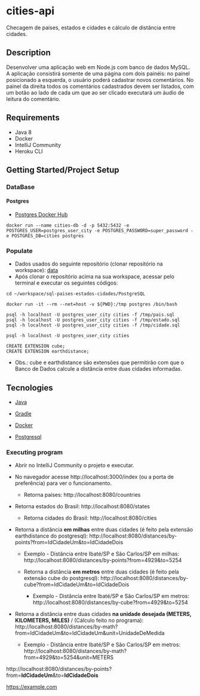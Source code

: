 # cities-api

 Checagem de países, estados e cidades e cálculo de distância entre cidades.



## Description

Desenvolver uma aplicação web em Node.js com banco de dados MySQL. A aplicação consistirá somente de uma página com dois painéis: no painel posicionado a esquerda, o usuário poderá cadastrar novos comentários. No painel da direita todos os comentários cadastrados devem ser listados, com um botão ao lado de cada um que ao ser clicado executará um áudio de leitura do comentário.



## Requirements

* Java 8
* Docker
* IntelliJ Community
* Heroku CLI



## Getting Started/Project Setup

### DataBase

#### Postgres

* [Postgres Docker Hub](https://hub.docker.com/_/postgres)

```shell script
docker run --name cities-db -d -p 5432:5432 -e POSTGRES_USER=postgres_user_city -e POSTGRES_PASSWORD=super_password -e POSTGRES_DB=cities postgres
```

### Populate

* Dados usados do seguinte repositório (clonar repositório na workspace): [data](https://github.com/chinnonsantos/sql-paises-estados-cidades)
* Após clonar o repositório acima na sua workspace, acessar pelo terminal e executar os seguintes códigos:

```shell script
cd ~/workspace/sql-paises-estados-cidades/PostgreSQL

docker run -it --rm --net=host -v ${PWD}:/tmp postgres /bin/bash

psql -h localhost -U postgres_user_city cities -f /tmp/pais.sql
psql -h localhost -U postgres_user_city cities -f /tmp/estado.sql
psql -h localhost -U postgres_user_city cities -f /tmp/cidade.sql

psql -h localhost -U postgres_user_city cities

CREATE EXTENSION cube; 
CREATE EXTENSION earthdistance;
```

* Obs.: cube e earthdistance são extensões que permitirão com que o Banco de Dados calcule a distância entre duas cidades informadas.

 

## Tecnologies

- [Java](https://www.java.com/pt-BR/) 

- [Gradle](https://gradle.org/)
- [Docker](https://www.docker.com/)
- [Postgresql](https://www.postgresql.org/)



### Executing program

* Abrir no IntelliJ Community o projeto e executar. 

* No navegador acesse http://localhost:3000/index (ou a porta de preferência) para ver o funcionamento.

  * Retorna países: http://localhost:8080/countries
* Retorna estados do Brasil: http://localhost:8080/states
  * Retorna cidades do Brasil: http://localhost:8080/cities
* Retorna a distância **em milhas** entre duas cidades (é feito pela extensão earthdistance do postgresql): http://localhost:8080/distances/by-points?from=IdCidadeUm&to=IdCidadeDois
  
  * Exemplo - Distância entre Ibaté/SP e São Carlos/SP em milhas:  http://localhost:8080/distances/by-points?from=4929&to=5254
  * Retorna a distância **em metros** entre duas cidades (é feito pela extensão cube do postgresql): http://localhost:8080/distances/by-cube?from=IdCidadeUm&to=IdCidadeDois

    * Exemplo - Distância entre Ibaté/SP e São Carlos/SP em metros:  http://localhost:8080/distances/by-cube?from=4929&to=5254
* Retorna a distância entre duas cidades **na unidade desejada (METERS, KILOMETERS, MILES)** / (Cálculo feito no programa): http://localhost:8080/distances/by-math?from=IdCidadeUm&to=IdCidadeUm&unit=UnidadeDeMedida
    * Exemplo - Distância entre Ibaté/SP e São Carlos/SP em metros:  http://localhost:8080/distances/by-math?from=4929&to=5254&unit=METERS



http://localhost:8080/distances/by-points?from=**IdCidadeUm**&to=**IdCidadeDois**

<span>https://example.com</span>

